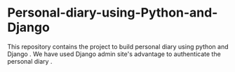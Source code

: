 # Personal-diary-using-Python-and-Django
This repository contains the project to build personal diary using python and Django . We have used Django admin site's advantage to authenticate the personal diary .

